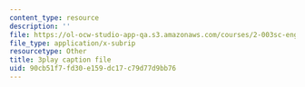 ```yaml
---
content_type: resource
description: ''
file: https://ol-ocw-studio-app-qa.s3.amazonaws.com/courses/2-003sc-engineering-dynamics-fall-2011/90cb51f7fd30e159dc17c79d77d9bb76_jROTMB142T0.srt
file_type: application/x-subrip
resourcetype: Other
title: 3play caption file
uid: 90cb51f7-fd30-e159-dc17-c79d77d9bb76
---
```

